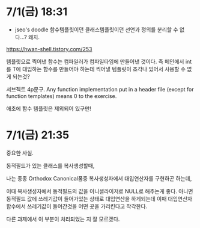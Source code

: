 # 7/1(금) 18:31

- jseo's doodle
함수템플릿이던 클래스템플릿이던 선언과 정의를 분리할 수 없다...? 왜지.

https://hwan-shell.tistory.com/253


템플릿으로 찍어낸 함수는 컴파일러가 컴파일타임에 만들어낸 것이다.
즉 메인에서 int를 T에 대입하는 함수를 만들어야 하는데
찍어낼 템플릿이 조각나 있어서 사용할 수 없게 되는것?

서브젝트 4p문구.
Any function implementation put in a header file (except for function templates) means 0 to the exercise.

애초에 함수 템플릿은 제외되어 있구만!

# 7/1(금) 21:35

중요한 사실.

동적필드가 있는 클래스를 복사생성할때,

나는 종종 Orthodox Canonical폼중
복사생성자에서 대입연산자를 구현하곤 하는데,

이때 복사생성자에서 동적필드의 값을 이니셜라이저로 NULL로 해주는게 좋다.
아니면 동적필드 값에 쓰레기값이 들어가있는 상태로 대입연산을 하게되는데
이때 대입연산자 함수에서 쓰레기값이 들어간것을 어떤 곳을 가리킨다고 착각한다.

다른 과제에서 이 부분이 처리되었는 지 잘 모르겠다.
